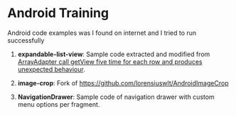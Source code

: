 # Android Training
Android code examples was I found on internet and I tried to run successfully

1. **expandable-list-view**: Sample code extracted and modified from [ArrayAdapter call getView five time for each row and produces unexpected behaviour](http://stackoverflow.com/questions/29598154/arrayadapter-call-getview-five-time-for-each-row-and-produces-unexpected-behavio).

2. **image-crop**: Fork of https://github.com/lorensiuswlt/AndroidImageCrop

3. **NavigationDrawer**: Sample code of navigation drawer with custom menu options per fragment.
